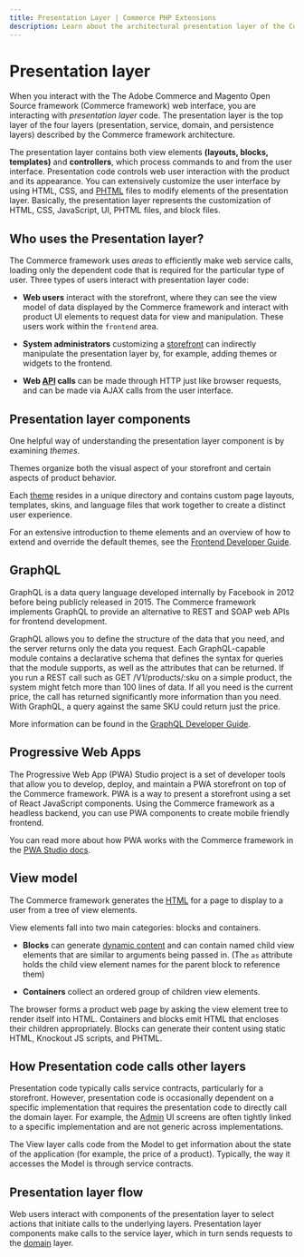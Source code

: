 ```yaml
---
title: Presentation Layer | Commerce PHP Extensions
description: Learn about the architectural presentation layer of the Commerce framework.
---
```


# Presentation layer

When you interact with the The Adobe Commerce and Magento Open Source framework (Commerce framework) web interface, you are interacting with *presentation layer* code. The presentation layer is the top layer of the four layers (presentation, service, domain, and persistence layers) described by the Commerce framework architecture.

The presentation layer contains both view elements **(layouts, blocks, templates)** and **controllers**, which process commands to and from the user interface. Presentation code controls web user interaction with the product and its appearance. You can extensively customize the user interface by using HTML, CSS, and [PHTML](https://glossary.magento.com/phtml) files to modify elements of the presentation layer. Basically, the presentation layer represents the customization of HTML, CSS, JavaScript, UI, PHTML files, and block files.

## Who uses the Presentation layer?

The Commerce framework uses *areas* to efficiently make web service calls, loading only the dependent code that is required for the particular type of user. Three types of users interact with presentation layer code:

*  **Web users** interact with the storefront, where they can see the view model of data displayed by the Commerce framework and interact with product UI elements to request data for view and manipulation. These users work within the `frontend` area.

*  **System administrators** customizing a [storefront](https://glossary.magento.com/storefront) can indirectly manipulate the presentation layer by, for example, adding themes or widgets to the frontend.

*  **Web [API](https://glossary.magento.com/api) calls** can be made through HTTP just like browser requests, and can be made via AJAX calls from the user interface.

## Presentation layer components

One helpful way of understanding the presentation layer component is by examining *themes*.

Themes organize both the visual aspect of your storefront and certain aspects of product behavior.

Each [theme](https://glossary.magento.com/theme) resides in a unique directory and contains custom page layouts, templates, skins, and language files that work together to create a distinct user experience.

For an extensive introduction to theme elements and an overview of how to extend and override the default themes, see the [Frontend Developer Guide](https://devdocs.magento.com/guides/v2.4/frontend-dev-guide/bk-frontend-dev-guide.html).

## GraphQL

GraphQL is a data query language developed internally by Facebook in 2012 before being publicly released in 2015. The Commerce framework implements GraphQL to provide an alternative to REST and SOAP web APIs for frontend development.

GraphQL allows you to define the structure of the data that you need, and the server returns only the data you request. Each GraphQL-capable module contains a declarative schema that defines the syntax for queries that the module supports, as well as the attributes that can be returned. If you run a REST call such as GET /V1/products/:sku on a simple product, the system might fetch more than 100 lines of data. If all you need is the current price, the call has returned significantly more information than you need. With GraphQL, a query against the same SKU could return just the price.

More information can be found in the [GraphQL Developer Guide](https://devdocs.magento.com/guides/v2.4/graphql/).

## Progressive Web Apps

The Progressive Web App (PWA) Studio project is a set of developer tools that allow you to develop, deploy, and maintain a PWA storefront on top of the Commerce framework.
PWA is a way to present a storefront using a set of React JavaScript components.
Using the Commerce framework as a headless backend, you can use PWA components to create mobile friendly frontend.

You can read more about how PWA works with the Commerce framework in the [PWA Studio docs](https://developer.adobe.com/commerce/pwa-studio/).

## View model

The Commerce framework generates the [HTML](https://glossary.magento.com/html) for a page to display to a user from a tree of view elements.

View elements fall into two main categories: blocks and containers.

*  **Blocks** can generate [dynamic content](https://glossary.magento.com/dynamic-content) and can contain named child view elements that are similar to arguments being passed in. (The `as` attribute holds the child view element names for the parent block to reference them)

*  **Containers** collect an ordered group of children view elements.

The browser forms a product web page by asking the view element tree to render itself into HTML.
Containers and blocks emit HTML that encloses their children appropriately.
Blocks can generate their content using static HTML, Knockout JS scripts, and PHTML.

## How Presentation code calls other layers

Presentation code typically calls service contracts, particularly for a storefront.
However, presentation code is occasionally dependent on a specific implementation that requires the presentation code to directly call the domain layer.
For example, the [Admin](https://glossary.magento.com/admin) UI screens are often tightly linked to a specific implementation and are not generic across implementations.

The View layer calls code from the Model to get information about the state of the application (for example, the price of a product). Typically, the way it accesses the Model is through service contracts.

## Presentation layer flow

Web users interact with components of the presentation layer to select actions that initiate calls to the underlying layers.
Presentation layer components make calls to the service layer, which in turn sends requests to the [domain](https://glossary.magento.com/domain) layer.
